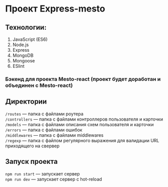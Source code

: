 # Проект Express-mesto

## Технологии:
1. JavaScript (ES6)
2. Node.js
3. Express
4. MongoDB
5. Mongoose
6. ESlint 
  
### Бэкенд для проекта Mesto-react (проект будет доработан и объединен с Mesto-react)

## Директории

`/routes` — папка с файлами роутера  
`/controllers` — папка с файлами контроллеров пользователя и карточки  
`/models` — папка с файлами описания схем пользователя и карточки  
`/errors` — папка с файлами ошибок  
`/middlewares` — папка с файлами middlewares  
`/regexp` — папка с файлом регулярного выражения для валидации URL приходящего на свервер

## Запуск проекта

`npm run start` — запускает сервер   
`npm run dev` — запускает сервер с hot-reload
